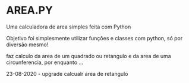 # AREA.PY
Uma calculadora de area simples feita com Python

Objetivo foi simplesmente utilizar funções e classes com python, só por diversão mesmo!

faz calculo da area de um quadrado ou retangulo e da area de uma circunferencia, por enquanto ...

23-08-2020 - upgrade calcualr area de retangulo
